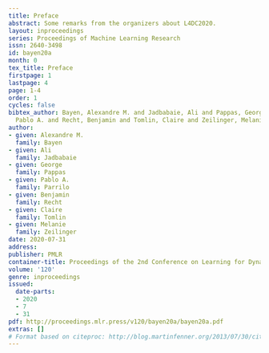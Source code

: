 ```yaml
---
title: Preface
abstract: Some remarks from the organizers about L4DC2020.
layout: inproceedings
series: Proceedings of Machine Learning Research
issn: 2640-3498
id: bayen20a
month: 0
tex_title: Preface
firstpage: 1
lastpage: 4
page: 1-4
order: 1
cycles: false
bibtex_author: Bayen, Alexandre M. and Jadbabaie, Ali and Pappas, George and Parrilo,
  Pablo A. and Recht, Benjamin and Tomlin, Claire and Zeilinger, Melanie
author:
- given: Alexandre M.
  family: Bayen
- given: Ali
  family: Jadbabaie
- given: George
  family: Pappas
- given: Pablo A.
  family: Parrilo
- given: Benjamin
  family: Recht
- given: Claire
  family: Tomlin
- given: Melanie
  family: Zeilinger
date: 2020-07-31
address: 
publisher: PMLR
container-title: Proceedings of the 2nd Conference on Learning for Dynamics and Control
volume: '120'
genre: inproceedings
issued:
  date-parts:
  - 2020
  - 7
  - 31
pdf: http://proceedings.mlr.press/v120/bayen20a/bayen20a.pdf
extras: []
# Format based on citeproc: http://blog.martinfenner.org/2013/07/30/citeproc-yaml-for-bibliographies/
---
```

